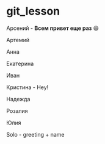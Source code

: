 # git_lesson

Арсений - **Всем привет еще раз** :smile:

Артемий

Анна

Екатерина

Иван

Кристина - Hey!

Надежда

Розалия

Юлия

Solo - greeting + name
